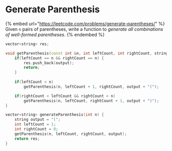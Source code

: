 # Generate Parenthesis

{% embed url="https://leetcode.com/problems/generate-parentheses/" %}
Given `n` pairs of parentheses, write a function to _generate all combinations of well-formed parentheses_.
{% endembed %}

```cpp
vector<string> res;

void getParenthesis(const int &n, int leftCount, int rightCount, string output) {
    if(leftCount == n && rightCount == n) {
        res.push_back(output);
        return;
    }
    
    if(leftCount < n) 
        getParenthesis(n, leftCount + 1, rightCount, output + "(");

    if(rightCount < leftCount && rightCount < n)
        getParenthesis(n, leftCount, rightCount + 1, output + ")");
}

vector<string> generateParenthesis(int n) {
    string output = "(";
    int leftCount = 1;
    int rightCount = 0;
    getParenthesis(n, leftCount, rightCount, output);
    return res;
}
```
